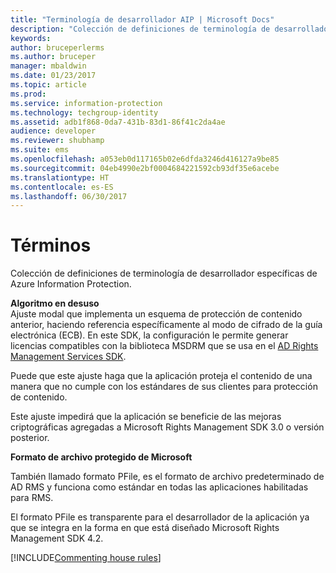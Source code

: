 ```yaml
---
title: "Terminología de desarrollador AIP | Microsoft Docs"
description: "Colección de definiciones de terminología de desarrollador específicas de Rights Management Services."
keywords: 
author: bruceperlerms
ms.author: bruceper
manager: mbaldwin
ms.date: 01/23/2017
ms.topic: article
ms.prod: 
ms.service: information-protection
ms.technology: techgroup-identity
ms.assetid: adb1f868-0da7-431b-83d1-86f41c2da4ae
audience: developer
ms.reviewer: shubhamp
ms.suite: ems
ms.openlocfilehash: a053eb0d117165b02e6dfda3246d416127a9be85
ms.sourcegitcommit: 04eb4990e2bf0004684221592cb93df35e6acebe
ms.translationtype: HT
ms.contentlocale: es-ES
ms.lasthandoff: 06/30/2017
---
```

# <a name="terms"></a>Términos

Colección de definiciones de terminología de desarrollador específicas de Azure Information Protection.

**Algoritmo en desuso**  
Ajuste modal que implementa un esquema de protección de contenido anterior, haciendo referencia específicamente al modo de cifrado de la guía electrónica (ECB). En este SDK, la configuración le permite generar licencias compatibles con la biblioteca MSDRM que se usa en el [AD Rights Management Services SDK](https://msdn.microsoft.com/library/windows/desktop/cc530379.aspx).

Puede que este ajuste haga que la aplicación proteja el contenido de una manera que no cumple con los estándares de sus clientes para protección de contenido.

Este ajuste impedirá que la aplicación se beneficie de las mejoras criptográficas agregadas a Microsoft Rights Management SDK 3.0 o versión posterior.

**Formato de archivo protegido de Microsoft**

También llamado formato PFile, es el formato de archivo predeterminado de AD RMS y funciona como estándar en todas las aplicaciones habilitadas para RMS.

El formato PFile es transparente para el desarrollador de la aplicación ya que se integra en la forma en que está diseñado Microsoft Rights Management SDK 4.2.


[!INCLUDE[Commenting house rules](../includes/houserules.md)]